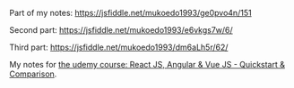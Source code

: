 Part of my notes:
https://jsfiddle.net/mukoedo1993/ge0pvo4n/151<br>

Second part:
https://jsfiddle.net/mukoedo1993/e6vkgs7w/6/<br>

Third part:
https://jsfiddle.net/mukoedo1993/dm6aLh5r/62/

My notes for 
[the udemy course: React JS, Angular & Vue JS - Quickstart & Comparison](https://www.udemy.com/share/101FS83@6xbTtymVwAg7R_FqcrlYTd-xBpvhkG_zHQxUrHZQ76UAn1POOUWlQb2DZCLzDa2G/).
